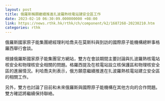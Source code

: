 ```yaml
---
layout: post
title: 俄羅斯稱願繼續推進扎波羅熱核電站建安全區工作
date: 2023-02-10 06:30:09.000000000 +08:00
link: https://news.rthk.hk/rthk/ch/component/k2/1687268-20230210.htm
categories: rthk
---
```


俄羅斯國家原子能集團總經理利哈喬夫在莫斯科與到訪的國際原子能機構總幹事格羅西舉行會談。

根據俄羅斯國家原子能集團官方網站，雙方在會談期間主要討論與扎波羅熱核電站核安全和物理核安全相關的問題。格羅西提及在核電站設立核保護區和物理核安全區的進展情況。利哈喬夫則表示，俄方願意繼續推進在扎波羅熱核電站建立安全區的相關工作。

另外，雙方也討論了目前和未來俄羅斯與國際原子能機構在其他方向的合作問題。雙方確認將繼續保持聯絡。

